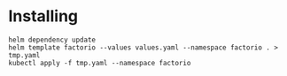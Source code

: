 # Installing

```shell
helm dependency update
helm template factorio --values values.yaml --namespace factorio . > tmp.yaml
kubectl apply -f tmp.yaml --namespace factorio
```
